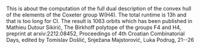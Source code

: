 This is about the computation of the full dual description of
the convex hull of the elements of the Coxeter group W(H4).
The total runtime is 13h and that is too long for CI.
The result is 1063 orbits which has been published in
Mathieu Dutour Sikirić, The Birkhoff polytope of the groups F4 and H4,
preprint at arxiv:2212.08452, Proceedings of 4th Croatian Combinatorial
Days, edited by Tomislav Došlić, Snježana Majstorović, Luka Podrug, 21--26
